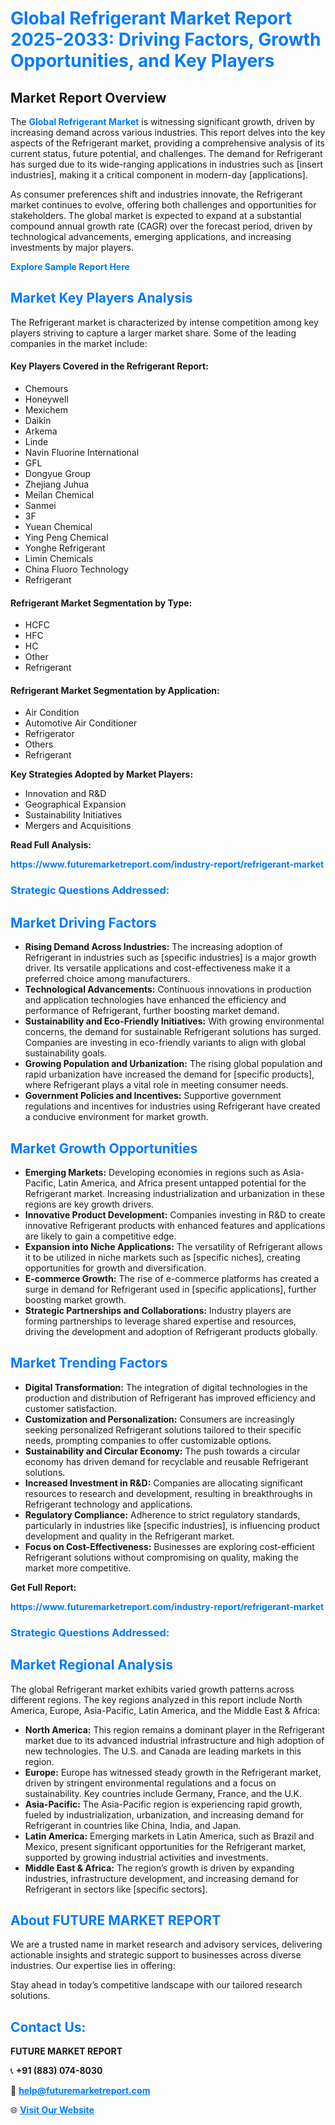 <h1 style="color: #007BFF;">Global Refrigerant Market Report 2025-2033: Driving Factors, Growth Opportunities, and Key Players</h1>

<section id="overview">
<h2>Market Report Overview</h2>
<p>The <a href="https://www.futuremarketreport.com/industry-report/refrigerant-market" style="color: #007BFF; text-decoration: none;"><strong>Global Refrigerant Market</strong></a> is witnessing significant growth, driven by increasing demand across various industries. This report delves into the key aspects of the Refrigerant market, providing a comprehensive analysis of its current status, future potential, and challenges. The demand for Refrigerant has surged due to its wide-ranging applications in industries such as [insert industries], making it a critical component in modern-day [applications].</p>
<p>As consumer preferences shift and industries innovate, the Refrigerant market continues to evolve, offering both challenges and opportunities for stakeholders. The global market is expected to expand at a substantial compound annual growth rate (CAGR) over the forecast period, driven by technological advancements, emerging applications, and increasing investments by major players.</p>
</section>

<section id="overview">
<p><a href="https://www.futuremarketreport.com/request-sample/reportId=101598" style="color: #007BFF; text-decoration: none;"><strong>Explore Sample Report Here</strong></a></p>
</section>

<section id="key-players">
<h2 style="color: #007BFF;">Market Key Players Analysis</h2>
<p>The Refrigerant market is characterized by intense competition among key players striving to capture a larger market share. Some of the leading companies in the market include:</p>
<h4>Key Players Covered in the Refrigerant Report:</h4>
<ul><li>Chemours</li><li>Honeywell</li><li>Mexichem</li><li>Daikin</li><li>Arkema</li><li>Linde</li><li>Navin Fluorine International</li><li>GFL</li><li>Dongyue Group</li><li>Zhejiang Juhua</li><li>Meilan Chemical</li><li>Sanmei</li><li>3F</li><li>Yuean Chemical</li><li>Ying Peng Chemical</li><li>Yonghe Refrigerant</li><li>Limin Chemicals</li><li>China Fluoro Technology</li><li>Refrigerant</li></ul>
<h4>Refrigerant Market Segmentation by Type:</h4>
<ul><li>HCFC</li><li>HFC</li><li>HC</li><li>Other</li><li>Refrigerant</li></ul>

<h4>Refrigerant Market Segmentation by Application:</h4>
<ul><li>Air Condition</li><li>Automotive Air Conditioner</li><li>Refrigerator</li><li>Others</li><li>Refrigerant</li></ul>
<p><strong>Key Strategies Adopted by Market Players:</strong></p>
<ul>
<li>Innovation and R&D</li>
<li>Geographical Expansion</li>
<li>Sustainability Initiatives</li>
<li>Mergers and Acquisitions</li>
</ul>
</section>

<section>
<p><strong>Read Full Analysis: </strong></p><a href="https://www.futuremarketreport.com/industry-report/refrigerant-market" style="color: #007BFF; text-decoration: none;"><strong>https://www.futuremarketreport.com/industry-report/refrigerant-market</strong></a>
<h3 style="color: #007BFF;">Strategic Questions Addressed:</h3>
</section>

<section id="driving-factors">
<h2 style="color: #007BFF;">Market Driving Factors</h2>
<ul>
<li><strong>Rising Demand Across Industries:</strong> The increasing adoption of Refrigerant in industries such as [specific industries] is a major growth driver. Its versatile applications and cost-effectiveness make it a preferred choice among manufacturers.</li>
<li><strong>Technological Advancements:</strong> Continuous innovations in production and application technologies have enhanced the efficiency and performance of Refrigerant, further boosting market demand.</li>
<li><strong>Sustainability and Eco-Friendly Initiatives:</strong> With growing environmental concerns, the demand for sustainable Refrigerant solutions has surged. Companies are investing in eco-friendly variants to align with global sustainability goals.</li>
<li><strong>Growing Population and Urbanization:</strong> The rising global population and rapid urbanization have increased the demand for [specific products], where Refrigerant plays a vital role in meeting consumer needs.</li>
<li><strong>Government Policies and Incentives:</strong> Supportive government regulations and incentives for industries using Refrigerant have created a conducive environment for market growth.</li>
</ul>
</section>

<section id="growth-opportunities">
<h2 style="color: #007BFF;">Market Growth Opportunities</h2>
<ul>
<li><strong>Emerging Markets:</strong> Developing economies in regions such as Asia-Pacific, Latin America, and Africa present untapped potential for the Refrigerant market. Increasing industrialization and urbanization in these regions are key growth drivers.</li>
<li><strong>Innovative Product Development:</strong> Companies investing in R&D to create innovative Refrigerant products with enhanced features and applications are likely to gain a competitive edge.</li>
<li><strong>Expansion into Niche Applications:</strong> The versatility of Refrigerant allows it to be utilized in niche markets such as [specific niches], creating opportunities for growth and diversification.</li>
<li><strong>E-commerce Growth:</strong> The rise of e-commerce platforms has created a surge in demand for Refrigerant used in [specific applications], further boosting market growth.</li>
<li><strong>Strategic Partnerships and Collaborations:</strong> Industry players are forming partnerships to leverage shared expertise and resources, driving the development and adoption of Refrigerant products globally.</li>
</ul>
</section>

<section id="trending-factors">
<h2 style="color: #007BFF;">Market Trending Factors</h2>
<ul>
<li><strong>Digital Transformation:</strong> The integration of digital technologies in the production and distribution of Refrigerant has improved efficiency and customer satisfaction.</li>
<li><strong>Customization and Personalization:</strong> Consumers are increasingly seeking personalized Refrigerant solutions tailored to their specific needs, prompting companies to offer customizable options.</li>
<li><strong>Sustainability and Circular Economy:</strong> The push towards a circular economy has driven demand for recyclable and reusable Refrigerant solutions.</li>
<li><strong>Increased Investment in R&D:</strong> Companies are allocating significant resources to research and development, resulting in breakthroughs in Refrigerant technology and applications.</li>
<li><strong>Regulatory Compliance:</strong> Adherence to strict regulatory standards, particularly in industries like [specific industries], is influencing product development and quality in the Refrigerant market.</li>
<li><strong>Focus on Cost-Effectiveness:</strong> Businesses are exploring cost-efficient Refrigerant solutions without compromising on quality, making the market more competitive.</li>
</ul>
</section>

<section>
<p><strong>Get Full Report: </strong></p><a href="https://www.futuremarketreport.com/industry-report/refrigerant-market" style="color: #007BFF; text-decoration: none;"><strong>https://www.futuremarketreport.com/industry-report/refrigerant-market</strong></a>
<h3 style="color: #007BFF;">Strategic Questions Addressed:</h3>
</section>


<section id="regional-analysis">
<h2 style="color: #007BFF;">Market Regional Analysis</h2>
<p>The global Refrigerant market exhibits varied growth patterns across different regions. The key regions analyzed in this report include North America, Europe, Asia-Pacific, Latin America, and the Middle East & Africa:</p>
<ul>
<li><strong>North America:</strong> This region remains a dominant player in the Refrigerant market due to its advanced industrial infrastructure and high adoption of new technologies. The U.S. and Canada are leading markets in this region.</li>
<li><strong>Europe:</strong> Europe has witnessed steady growth in the Refrigerant market, driven by stringent environmental regulations and a focus on sustainability. Key countries include Germany, France, and the U.K.</li>
<li><strong>Asia-Pacific:</strong> The Asia-Pacific region is experiencing rapid growth, fueled by industrialization, urbanization, and increasing demand for Refrigerant in countries like China, India, and Japan.</li>
<li><strong>Latin America:</strong> Emerging markets in Latin America, such as Brazil and Mexico, present significant opportunities for the Refrigerant market, supported by growing industrial activities and investments.</li>
<li><strong>Middle East & Africa:</strong> The region’s growth is driven by expanding industries, infrastructure development, and increasing demand for Refrigerant in sectors like [specific sectors].</li>
</ul>
</section>

<footer>
<h2 style="color: #007BFF;">About FUTURE MARKET REPORT</h2>
<p>We are a trusted name in market research and advisory services, delivering actionable insights and strategic support to businesses across diverse industries. Our expertise lies in offering:</p>

<p>Stay ahead in today’s competitive landscape with our tailored research solutions.</p>

<h2 style="color: #007BFF;">Contact Us:</h2>
<p><strong>FUTURE MARKET REPORT</strong></p>
<p>📞 <strong>+91 (883) 074-8030</strong></p>
<p>📧 <strong><a href="mailto:help@futuremarketreport.com" style="color: #007BFF;">help@futuremarketreport.com</a></strong></p>
<p>🌐 <strong><a href="https://www.futuremarketreport.com/" style="color: #007BFF;">Visit Our Website</a></strong></p>
</footer>